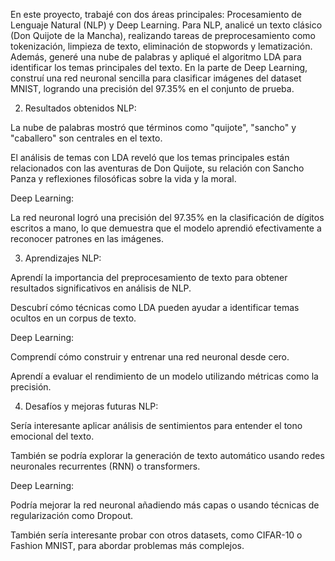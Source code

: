 En este proyecto, trabajé con dos áreas principales: Procesamiento de Lenguaje Natural (NLP) y Deep Learning. Para NLP, analicé un texto clásico (Don Quijote de la Mancha), realizando tareas de preprocesamiento como tokenización, limpieza de texto, eliminación de stopwords y lematización. Además, generé una nube de palabras y apliqué el algoritmo LDA para identificar los temas principales del texto. En la parte de Deep Learning, construí una red neuronal sencilla para clasificar imágenes del dataset MNIST, logrando una precisión del 97.35% en el conjunto de prueba.

2. Resultados obtenidos
NLP:

La nube de palabras mostró que términos como "quijote", "sancho" y "caballero" son centrales en el texto.

El análisis de temas con LDA reveló que los temas principales están relacionados con las aventuras de Don Quijote, su relación con Sancho Panza y reflexiones filosóficas sobre la vida y la moral.

Deep Learning:

La red neuronal logró una precisión del 97.35% en la clasificación de dígitos escritos a mano, lo que demuestra que el modelo aprendió efectivamente a reconocer patrones en las imágenes.

3. Aprendizajes
NLP:

Aprendí la importancia del preprocesamiento de texto para obtener resultados significativos en análisis de NLP.

Descubrí cómo técnicas como LDA pueden ayudar a identificar temas ocultos en un corpus de texto.

Deep Learning:

Comprendí cómo construir y entrenar una red neuronal desde cero.

Aprendí a evaluar el rendimiento de un modelo utilizando métricas como la precisión.

4. Desafíos y mejoras futuras
NLP:

Sería interesante aplicar análisis de sentimientos para entender el tono emocional del texto.

También se podría explorar la generación de texto automático usando redes neuronales recurrentes (RNN) o transformers.

Deep Learning:

Podría mejorar la red neuronal añadiendo más capas o usando técnicas de regularización como Dropout.

También sería interesante probar con otros datasets, como CIFAR-10 o Fashion MNIST, para abordar problemas más complejos.
